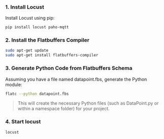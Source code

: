 ### 1. Install Locust

Install Locust using pip:

```bash
pip install locust paho-mqtt
```

### 2. Install the Flatbuffers Compiler
```bash
sudo apt-get update
sudo apt-get install flatbuffers-compiler
```
### 3. Generate Python Code from Flatbuffers Schema
Assuming you have a file named datapoint.fbs, generate the Python module:

```bash
flatc --python datapoint.fbs
```
> This will create the necessary Python files (such as DataPoint.py or within a namespace folder) for your project.

### 4. Start locust
```bash
locust
```